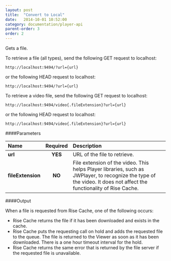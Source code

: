 ```yaml
---
layout: post
title:  "Convert to Local"
date:   2014-10-01 10:52:00
category: documentation/player-api
parent-order: 3
order: 2
---
```


Gets a file.

To retrieve a file (all types), send the following GET request to localhost:

`http://localhost:9494/?url={url}`

or the following HEAD request to localhost:

`http://localhost:9494/?url={url}`

To retrieve a video file, send the following GET request to localhost:

`http://localhost:9494/video{.fileExtension}?url={url}`

or the following HEAD request to localhost:

`http://localhost:9494/video{.fileExtension}?url={url}`

####Parameters

| Name    | Required | Description |
|:--------|:--------:|:------------|
| **url**  |  **YES** | URL of the file to retrieve. |
| **fileExtension**  |  **NO** | File extension of the video. This helps Player libraries, such as JWPlayer, to recognize the type of the video. It does not affect the functionality of Rise Cache. |

####Output

When a file is requested from Rise Cache, one of the following occurs:

- Rise Cache returns the file if it has been downloaded and exists in the cache.
- Rise Cache puts the requesting call on hold and adds the requested file to the queue. The file is returned to the Viewer as soon as it has been downloaded. There is a one hour timeout interval for the hold.
- Rise Cache returns the same error that is returned by the file server if the requested file is unavailable.
